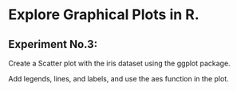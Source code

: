 # Explore Graphical Plots in R.
## Experiment No.3: 

Create a Scatter plot with the iris dataset using the ggplot package. 

Add legends, lines, and labels, and use the aes function in the plot.
